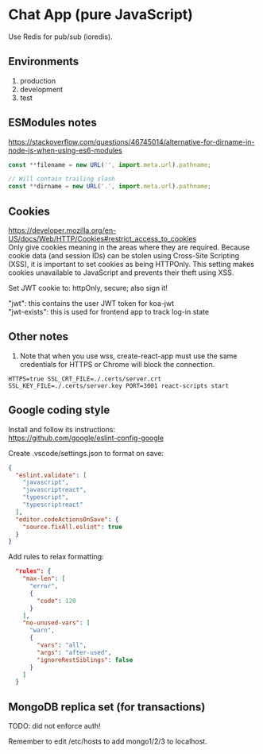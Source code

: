 # Chat App (pure JavaScript)

Use Redis for pub/sub (ioredis).

## Environments

1. production
2. development
3. test

## ESModules notes

https://stackoverflow.com/questions/46745014/alternative-for-dirname-in-node-js-when-using-es6-modules

```js
const **filename = new URL('', import.meta.url).pathname;

// Will contain trailing slash
const **dirname = new URL('.', import.meta.url).pathname;
```

## Cookies

https://developer.mozilla.org/en-US/docs/Web/HTTP/Cookies#restrict_access_to_cookies  
Only give cookies meaning in the areas where they are required. Because cookie
data (and session IDs) can be stolen using Cross-Site Scripting (XSS), it is
important to set cookies as being HTTPOnly. This setting makes cookies
unavailable to JavaScript and prevents their theft using XSS.

Set JWT cookie to: httpOnly, secure; also sign it!

"jwt": this contains the user JWT token for koa-jwt  
"jwt-exists": this is used for frontend app to track log-in state

## Other notes

1. Note that when you use wss, create-react-app must use the same credentials
   for HTTPS or Chrome will block the connection.

```
HTTPS=true SSL_CRT_FILE=./.certs/server.crt SSL_KEY_FILE=./.certs/server.key PORT=3001 react-scripts start
```

## Google coding style

Install and follow its instructions:  
https://github.com/google/eslint-config-google

Create .vscode/settings.json to format on save:

```json
{
  "eslint.validate": [
    "javascript",
    "javascriptreact",
    "typescript",
    "typescriptreact"
  ],
  "editor.codeActionsOnSave": {
    "source.fixAll.eslint": true
  }
}
```

Add rules to relax formatting:

```json
  "rules": {
    "max-len": [
      "error",
      {
        "code": 120
      }
    ],
    "no-unused-vars": [
      "warn",
      {
        "vars": "all",
        "args": "after-used",
        "ignoreRestSiblings": false
      }
    ]
  }
```

## MongoDB replica set (for transactions)

TODO: did not enforce auth!

Remember to edit /etc/hosts to add mongo1/2/3 to localhost.
